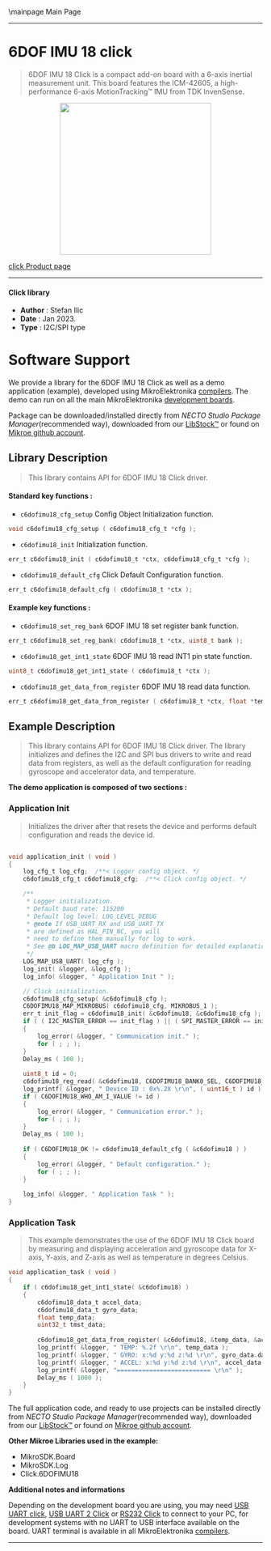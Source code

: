 \mainpage Main Page

---
# 6DOF IMU 18 click

> 6DOF IMU 18 Click is a compact add-on board with a 6-axis inertial measurement unit. This board features the ICM-42605, a high-performance 6-axis MotionTracking™ IMU from TDK InvenSense.

<p align="center">
  <img src="https://download.mikroe.com/images/click_for_ide/6dofimu18_click.png" height=300px>
</p>

[click Product page](https://www.mikroe.com/6dof-imu-18-click)

---


#### Click library

- **Author**        : Stefan Ilic
- **Date**          : Jan 2023.
- **Type**          : I2C/SPI type


# Software Support

We provide a library for the 6DOF IMU 18 Click
as well as a demo application (example), developed using MikroElektronika
[compilers](https://www.mikroe.com/necto-studio).
The demo can run on all the main MikroElektronika [development boards](https://www.mikroe.com/development-boards).

Package can be downloaded/installed directly from *NECTO Studio Package Manager*(recommended way), downloaded from our [LibStock&trade;](https://libstock.mikroe.com) or found on [Mikroe github account](https://github.com/MikroElektronika/mikrosdk_click_v2/tree/master/clicks).

## Library Description

> This library contains API for 6DOF IMU 18 Click driver.

#### Standard key functions :

- `c6dofimu18_cfg_setup` Config Object Initialization function.
```c
void c6dofimu18_cfg_setup ( c6dofimu18_cfg_t *cfg );
```

- `c6dofimu18_init` Initialization function.
```c
err_t c6dofimu18_init ( c6dofimu18_t *ctx, c6dofimu18_cfg_t *cfg );
```

- `c6dofimu18_default_cfg` Click Default Configuration function.
```c
err_t c6dofimu18_default_cfg ( c6dofimu18_t *ctx );
```

#### Example key functions :

- `c6dofimu18_set_reg_bank` 6DOF IMU 18 set register bank function.
```c
err_t c6dofimu18_set_reg_bank( c6dofimu18_t *ctx, uint8_t bank );
```

- `c6dofimu18_get_int1_state` 6DOF IMU 18 read INT1 pin state function.
```c
uint8_t c6dofimu18_get_int1_state ( c6dofimu18_t *ctx );
```

- `c6dofimu18_get_data_from_register` 6DOF IMU 18 read data function.
```c
err_t c6dofimu18_get_data_from_register ( c6dofimu18_t *ctx, float *temperature_data, c6dofimu18_data_t *accel_data, c6dofimu18_data_t *gyro_data, uint32_t *tmst_data );
```

## Example Description

> This library contains API for 6DOF IMU 18 Click driver. 
> The library initializes and defines the I2C and SPI bus drivers to 
  write and read data from registers, as well as the default 
  configuration for reading gyroscope and accelerator data, and temperature.

**The demo application is composed of two sections :**

### Application Init

> Initializes the driver after that resets the device and performs default configuration and reads the device id.

```c

void application_init ( void )
{
    log_cfg_t log_cfg;  /**< Logger config object. */
    c6dofimu18_cfg_t c6dofimu18_cfg;  /**< Click config object. */

    /** 
     * Logger initialization.
     * Default baud rate: 115200
     * Default log level: LOG_LEVEL_DEBUG
     * @note If USB_UART_RX and USB_UART_TX 
     * are defined as HAL_PIN_NC, you will 
     * need to define them manually for log to work. 
     * See @b LOG_MAP_USB_UART macro definition for detailed explanation.
     */
    LOG_MAP_USB_UART( log_cfg );
    log_init( &logger, &log_cfg );
    log_info( &logger, " Application Init " );

    // Click initialization.
    c6dofimu18_cfg_setup( &c6dofimu18_cfg );
    C6DOFIMU18_MAP_MIKROBUS( c6dofimu18_cfg, MIKROBUS_1 );
    err_t init_flag = c6dofimu18_init( &c6dofimu18, &c6dofimu18_cfg );
    if ( ( I2C_MASTER_ERROR == init_flag ) || ( SPI_MASTER_ERROR == init_flag ) )
    {
        log_error( &logger, " Communication init." );
        for ( ; ; );
    }
    Delay_ms ( 100 );
    
    uint8_t id = 0;
    c6dofimu18_reg_read( &c6dofimu18, C6DOFIMU18_BANK0_SEL, C6DOFIMU18_REG_WHO_AM_I, &id, 1);
    log_printf( &logger, " Device ID : 0x%.2X \r\n", ( uint16_t ) id );
    if ( C6DOFIMU18_WHO_AM_I_VALUE != id )
    {
        log_error( &logger, " Communication error." );
        for ( ; ; );
    }
    Delay_ms ( 100 );
    
    if ( C6DOFIMU18_OK != c6dofimu18_default_cfg ( &c6dofimu18 ) )
    {
        log_error( &logger, " Default configuration." );
        for ( ; ; );
    }
    
    log_info( &logger, " Application Task " );
}

```

### Application Task

> This example demonstrates the use of the 6DOF IMU 18 Click board by 
  measuring and displaying acceleration and gyroscope data for X-axis, 
  Y-axis, and Z-axis as well as temperature in degrees Celsius.

```c
void application_task ( void )
{
    if ( c6dofimu18_get_int1_state( &c6dofimu18) )
    {       
        c6dofimu18_data_t accel_data;
        c6dofimu18_data_t gyro_data;
        float temp_data;
        uint32_t tmst_data;
        
        c6dofimu18_get_data_from_register( &c6dofimu18, &temp_data, &accel_data, &gyro_data, &tmst_data );
        log_printf( &logger, " TEMP: %.2f \r\n", temp_data );
        log_printf( &logger, " GYRO: x:%d y:%d z:%d \r\n", gyro_data.data_x,gyro_data.data_y,gyro_data.data_z );
        log_printf( &logger, " ACCEL: x:%d y:%d z:%d \r\n", accel_data.data_x,accel_data.data_y,accel_data.data_z );
        log_printf( &logger, "========================== \r\n" );
        Delay_ms ( 1000 );
    }    
}
```

The full application code, and ready to use projects can be installed directly from *NECTO Studio Package Manager*(recommended way), downloaded from our [LibStock&trade;](https://libstock.mikroe.com) or found on [Mikroe github account](https://github.com/MikroElektronika/mikrosdk_click_v2/tree/master/clicks).

**Other Mikroe Libraries used in the example:**

- MikroSDK.Board
- MikroSDK.Log
- Click.6DOFIMU18

**Additional notes and informations**

Depending on the development board you are using, you may need
[USB UART click](https://www.mikroe.com/usb-uart-click),
[USB UART 2 Click](https://www.mikroe.com/usb-uart-2-click) or
[RS232 Click](https://www.mikroe.com/rs232-click) to connect to your PC, for
development systems with no UART to USB interface available on the board. UART
terminal is available in all MikroElektronika
[compilers](https://shop.mikroe.com/compilers).

---
